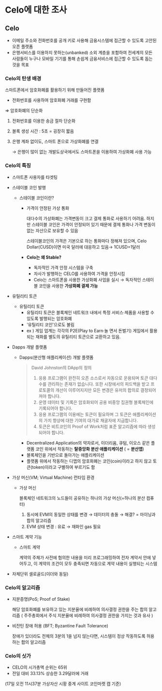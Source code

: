 # Celo에 대한 조사

## Celo

- 이메일 주소와 전화번호를 공개 키로 사용해 금융시스템에 접근할 수 있도록 고안된 오픈 플랫폼
- 은행서비스를 이용하지 못하는(unbanked) 소외 계층을 포함하여 전세계의 모든 사람들이 누구나 모바일 기기를 통해 손쉽게 금융서비스에 접근할 수 있도록 돕는 것을 목표

### Celo의 탄생 배경

스마트폰에서 암호화폐를 활용하기 위해 만들어진 플랫폼

- 전화번호를 사용하여 암호화폐 거래를 구현함

⇒ 암호화폐의 단순화 

1. 전화번호를 이용한 송금 절차 단순화
2. 블록 생성 시간 : 5초 = 굉장히 짧음
3. 은행 계좌 없이도, 스마트 폰으로 가상화폐를 연결
    
    → 은행이 많이 없는 개발도상국에서도 스마트폰을 이용하여 가상화폐 사용 가능 
    

### Celo의 특징

- 스마트폰 사용자를 타겟팅
- 스테이블 코인 발행
    - 스테이블 코인이란?
        - 가격이 안정된 가상 통화
            
            대다수의 가상화폐는 가격변동이 크고 결제 통화로 사용하기 어려움. 하지만 스테이블 코인은 가격이 안정되어 있기 때문에 결제 통화나 가격 변동이 없는 자산으로 보유할 수 있음
            
            스테이블코인의 가격은 기본으로 하는 통화마다 정해져 있으며, Celo Dollar(CUSD)이면 미국 달러에 대응하고 있음→ 1CUSD=1달러
            
        - **Celo는 왜 Stable?**
            - 독자적인 가격 안정 시스템을 구축
            - 자사가 발행하는 CELO를 사용하여 가격을 안정시킴
            - Celo는 스마트폰을 사용한 가상화폐 사업을 실시 → 독자적인 스테이블 코인을 사용한 **가상화폐 결제 가능**
            
- 유틸리티 토큰
    - 유틸리티 토큰
        - 유틸리티 토큰은 블록체인 네트워크 내에서 특정 서비스·제품을 사용할 수 있도록 발행되는 암호화폐
        - '유틸리티 코인'으로도 불림
        - ex ) 게임 업계는 각각의 P2E(Play to Earn·놀 면서 돈벌기) 게임에서 활용되는 재화를 별도의 유틸리티 토큰으로 교환하고 있음.
        
- Dapps 개발 플랫폼
    - Dapps(분산형 애플리케이션) 개발 플랫폼
        
        > David Johnston의 DApp의 정의
        > 
        > 1. 응용 프로그램이 완전히 오픈 소스로서 자동으로 운용되며 토큰 대다수를 관리하는 존재가 없습니다. 또한 시장에서의 피드백을 받고 프로토콜의 개선이 이루어지지만 모든 변경은 유저의 합의로 결정되어져야 합니다.
        > 2. 운영 데이터 및 기록은 암호화되어 공용 비중앙 집권형 블록체인에 기록되어야 합니다.
        > 3. 응용 프로그램의 이용에는 토큰이 필요하며 그 토큰은 애플리케이션의 가치 향상에 대한 기여의 대가로 채굴자에 지급합니다.
        > 4. 토큰은 비트코인의 Proof of Work처럼 표준 알고리즘에 따라 생성되어야 합니다.
        - Decentralized Application의 약자로서, 이더리움, 큐텀, 이오스 같은 플랫폼 코인 위에서 작동하는 **탈중앙화 분산 애플리케이션** ( = **분산앱**)
        - 블록체인을 기반으로 돌아가는 애플리케이션
        - 플랫폼 위에서 작동하는 디앱의 암호화폐는 코인(coin)이라고 하지 않고 토큰(token)이라고 구별하여 부르기도 함
        
- 가상 머신(VM; Virtual Machine) 런타임 환경
    - 가상 머신
        
        블록체인 네트워크의 노드들이 공유하는 하나의 가상 머신(=하나의 분산 컴퓨터)
        
        1. 동시에 EVM의 동일한 상태를 변경 → 데이터의 충돌 → 해결? = 마이닝과 합의 알고리즘
        2. EVM 상태 변경 : 유료 → 재화인 gas 필요
        
         
        
- 스마트 계약 기능
    - 스마트 계약
        
        계약의 주체가 사전에 협의한 내용을 미리 프로그래밍하여 전자 계약서 안에 넣어두고, 
        이 계약의 조건이 모두 충족되면 자동으로 계약 내용이 실행되는 시스템
        
- 자체단위 셀로골드(이더와 동일)

### Celo의 알고리즘

- 지분증명(PoS; Proof of Stake)
    
    해당 암호화폐를 보유하고 있는 지분율에 비례하여 의사결정 권한을 주는 합의 알고리즘
    ( 주주총회에서 주식 지분율에 비례하여 의사결정 권한을 가지는 것과 유사 )
    
- 비잔틴 장애 허용 (BFT; Byzantine Fault Tolerance)
    
    장애가 있더라도 전체의 3분의 1을 넘지 않는다면, 시스템이 정상 작동하도록 허용하는 합의 알고리즘
    

### Celo의 싯가

- CELO의 시가총액 순위는 65위
- 전일 대비 33.13% 상승한 3.29달러에 거래

(17일 오전 11시37분 가상자산 시황 중계 사이트 코인마켓 캡 기준)
